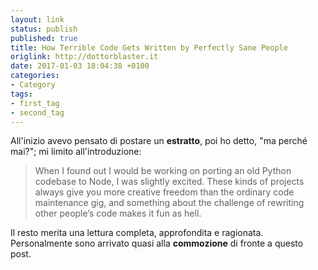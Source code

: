 ```yaml
---
layout: link
status: publish
published: true
title: How Terrible Code Gets Written by Perfectly Sane People
origlink: http://dottorblaster.it
date: 2017-01-03 18:04:38 +0100
categories:
- Category
tags:
- first_tag
- second_tag
---
```


All'inizio avevo pensato di postare un **estratto**, poi ho detto, "ma perché mai?"; mi limito all'introduzione:

> When I found out I would be working on porting an old Python codebase to Node, I was slightly excited. These kinds of projects always give you more creative freedom than the ordinary code maintenance gig, and something about the challenge of rewriting other people’s code makes it fun as hell.

Il resto merita una lettura completa, approfondita e ragionata. Personalmente sono arrivato quasi alla **commozione** di fronte a questo post.
